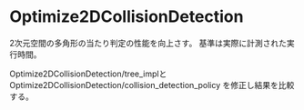 # Optimize2DCollisionDetection

2次元空間の多角形の当たり判定の性能を向上さす。 
基準は実際に計測された実行時間。 
 
Optimize2DCollisionDetection/tree_implとOptimize2DCollisionDetection/collision_detection_policy
を修正し結果を比較する。

